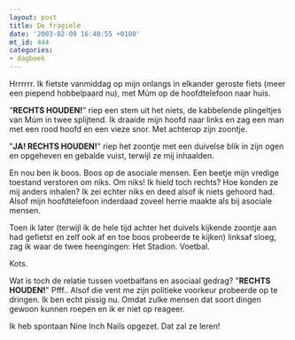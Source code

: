 ```yaml
---
layout: post
title: De fragiele
date: '2003-02-09 16:40:55 +0100'
mt_id: 444
categories:
- dagboek
---
```

Hrrrrrr. Ik fietste vanmiddag op mijn onlangs in elkander geroste fiets (meer een piepend hobbelpaard nu), met M&uacute;m op de hoofdtelefoon naar huis.

"<b>RECHTS HOUDEN!</b>" riep een stem uit het niets, de kabbelende plingeltjes van M&uacute;m in twee splijtend. Ik draaide mijn hoofd naar links en zag een man met een rood hoofd en een vieze snor. Met achterop zijn zoontje.

"<b>JA! RECHTS HOUDEN!</b>" riep het zoontje met een duivelse blik in zijn ogen en opgeheven en gebalde vuist, terwijl ze mij inhaalden.

En nou ben ik boos. Boos op de asociale mensen. Een beetje mijn vredige toestand verstoren om niks. Om niks! Ik hield toch rechts? Hoe konden ze mij anders inhalen? Ik zei echter niks en deed alsof ik niets gehoord had. Alsof mijn hoofdtelefoon inderdaad zoveel herrie maakte als bij asociale mensen.

Toen ik later (terwijl ik de hele tijd achter het duivels kijkende zoontje aan had gefietst en zelf ook af en toe boos probeerde te kijken) linksaf sloeg, zag ik waar de twee heengingen: Het Stadion. Voetbal.

Kots.

Wat is toch de relatie tussen voetbalfans en asociaal gedrag? "<b>RECHTS HOUDEN!</b>" Pfff.. Alsof die vent me zijn politieke voorkeur probeerde op te dringen. Ik ben echt pissig nu. Omdat zulke mensen dat soort dingen gewoon kunnen roepen en ik er niet op reageer.

Ik heb spontaan Nine Inch Nails opgezet. Dat zal ze leren!
